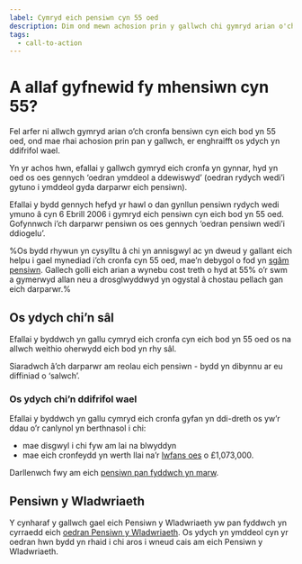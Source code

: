```yaml
---
label: Cymryd eich pensiwn cyn 55 oed
description: Dim ond mewn achosion prin y gallwch chi gymryd arian o'ch pensiwn cyn eich bod yn 55. Darganfyddwch fwy a threfnu apwyntiad Pension Wise heddiw.
tags:
  - call-to-action
---
```


# A allaf gyfnewid fy mhensiwn cyn 55?

Fel arfer ni allwch gymryd arian o’ch cronfa bensiwn cyn eich bod yn 55 oed, ond mae rhai achosion prin pan y gallwch, er enghraifft os ydych yn ddifrifol wael.

Yn yr achos hwn, efallai y gallwch gymryd eich cronfa yn gynnar, hyd yn oed os oes gennych ‘oedran ymddeol a ddewiswyd’ (oedran rydych wedi’i gytuno i ymddeol gyda darparwr eich pensiwn).

Efallai y bydd gennych hefyd yr hawl o dan gynllun pensiwn rydych wedi ymuno â cyn 6 Ebrill 2006 i gymryd eich pensiwn cyn eich bod yn 55 oed. Gofynnwch i’ch darparwr pensiwn os oes gennych ‘oedran pensiwn wedi’i ddiogelu’.

%Os bydd rhywun yn cysylltu â chi yn annisgwyl ac yn dweud y gallant eich helpu i gael mynediad i’ch cronfa cyn 55 oed, mae’n debygol o fod yn [sgâm pensiwn](/cy/scams). Gallech golli eich arian a wynebu cost treth o hyd at 55% o’r swm a gymerwyd allan neu a drosglwyddwyd yn ogystal â chostau pellach gan eich darparwr.%

## Os ydych chi’n sâl

Efallai y byddwch yn gallu cymryd eich cronfa cyn eich bod yn 55 oed os na allwch weithio oherwydd eich bod yn rhy sâl.

Siaradwch â’ch darparwr am reolau eich pensiwn - bydd yn dibynnu ar eu diffiniad o ‘salwch’.

### Os ydych chi’n ddifrifol wael

Efallai y byddwch yn gallu cymryd eich cronfa gyfan yn ddi-dreth os yw’r ddau o’r canlynol yn berthnasol i chi:

- mae disgwyl i chi fyw am lai na blwyddyn
- mae eich cronfeydd yn werth llai na’r [lwfans oes](https://www.gov.uk/tax-on-your-private-pension/lifetime-allowance) o £1,073,000.

Darllenwch fwy am eich [pensiwn pan fyddwch yn marw](/cy/when-you-die).

## Pensiwn y Wladwriaeth

Y cynharaf y gallwch gael eich Pensiwn y Wladwriaeth yw pan fyddwch yn cyrraedd eich [oedran Pensiwn y Wladwriaeth](https://www.gov.uk/calculate-state-pension/y/age).
Os ydych yn ymddeol cyn yr oedran hwn bydd yn rhaid i chi aros i wneud cais am eich Pensiwn y Wladwriaeth.
